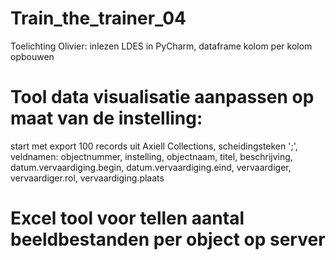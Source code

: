 # Train_the_trainer_04

Toelichting Olivier: inlezen LDES in PyCharm, dataframe kolom per kolom opbouwen

# Tool data visualisatie aanpassen op maat van de instelling:

start met export 100 records uit Axiell Collections, scheidingsteken ';', veldnamen: objectnummer, instelling, objectnaam, titel, beschrijving, datum.vervaardiging.begin, datum.vervaardiging.eind, vervaardiger, vervaardiger.rol, vervaardiging.plaats

# Excel tool voor tellen aantal beeldbestanden per object op server
